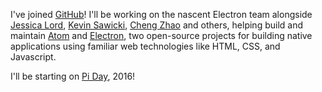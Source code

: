 <!--
title: Github
description: Where software is built
start: 2016-03-14
-->

I've joined [GitHub](https://github.com/about/team)! I'll be working on the nascent Electron team alongside [Jessica Lord](https://github.com/jlord), [Kevin Sawicki](https://github.com/kevinsawicki), [Cheng Zhao](https://github.com/zcbenz) and others, helping build and maintain [Atom](http://atom.io) and [Electron](http://electron.atom.io), two open-source projects for building native applications using familiar web technologies like HTML, CSS, and Javascript.

I'll be starting on [Pi Day](https://en.wikipedia.org/wiki/Pi_Day), 2016!

<!-- https://octodex.github.com/ -->
